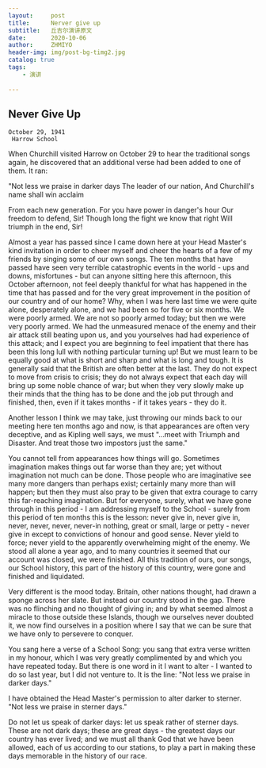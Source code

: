 ```yaml
---
layout:     post
title:      Nerver give up
subtitle:   丘吉尔演讲原文
date:       2020-10-06
author:     ZHMIYO
header-img: img/post-bg-timg2.jpg
catalog: true
tags:
    - 演讲
    
---
```


## Never Give Up

 	October 29, 1941 
	 Harrow School 

When Churchill  visited Harrow on October 29 to hear the traditional songs again, he  discovered that an additional verse had been added to one of them. It  ran: 



"Not less we praise in darker days 
The leader of our nation, 
And Churchill's name shall win acclaim 

From each new generation. 
For you have power in danger's hour 
Our freedom to defend, Sir! 
Though long the fight we know that right 
Will triumph in the end, Sir! 


Almost a year has passed since I came down here at your Head Master's kind  invitation in order to cheer myself and cheer the hearts of a few of my  friends by singing some of our own songs. The ten months that have  passed have seen very terrible catastrophic events in the world - ups  and downs, misfortunes - but can anyone sitting here this afternoon,  this October afternoon, not feel deeply thankful for what has happened  in the time that has passed and for the very great improvement in the  position of our country and of our home? Why, when I was here last time  we were quite alone, desperately alone, and we had been so for five or  six months. We were poorly armed. We are not so poorly armed today; but  then we were very poorly armed. We had the unmeasured menace of the  enemy and their air attack still beating upon us, and you yourselves had had experience of this attack; and I expect you are beginning to feel  impatient that there has been this long lull with nothing particular  turning up! 
But we must learn to be equally good at what is short  and sharp and what is long and tough. It is generally said that the  British are often better at the last. They do not expect to move from  crisis to crisis; they do not always expect that each day will bring up  some noble chance of war; but when they very slowly make up their minds  that the thing has to be done and the job put through and finished,  then, even if it takes months - if it takes years - they do it. 

Another lesson I think we may take, just throwing our minds back to our meeting here ten months ago and now, is that appearances are often very  deceptive, and as Kipling well says, we must "…meet with Triumph and  Disaster. And treat those two impostors just the same." 

You  cannot tell from appearances how things will go. Sometimes imagination  makes things out far worse than they are; yet without imagination not  much can be done. Those people who are imaginative see many more dangers than perhaps exist; certainly many more than will happen; but then they must also pray to be given that extra courage to carry this  far-reaching imagination. But for everyone, surely, what we have gone  through in this period - I am addressing myself to the School - surely  from this period of ten months this is the lesson: never give in, never  give in, never, never, never, never-in nothing, great or small, large or petty - never give in except to convictions of honour and good sense.  Never yield to force; never yield to the apparently overwhelming might  of the enemy. We stood all alone a year ago, and to many countries it  seemed that our account was closed, we were finished. All this tradition of ours, our songs, our School history, this part of the history of  this country, were gone and finished and liquidated. 

Very  different is the mood today. Britain, other nations thought, had drawn a sponge across her slate. But instead our country stood in the gap.  There was no flinching and no thought of giving in; and by what seemed  almost a miracle to those outside these Islands, though we ourselves  never doubted it, we now find ourselves in a position where I say that  we can be sure that we have only to persevere to conquer. 

You  sang here a verse of a School Song: you sang that extra verse written in my honour, which I was very greatly complimented by and which you have  repeated today. But there is one word in it I want to alter - I wanted  to do so last year, but I did not venture to. It is the line: "Not less  we praise in darker days." 

I have obtained the Head Master's permission to alter darker to sterner. "Not less we praise in sterner days." 

Do not let us speak of darker days: let us speak rather of sterner days.  These are not dark days; these are great days - the greatest days our  country has ever lived; and we must all thank God that we have been  allowed, each of us according to our stations, to play a part in making  these days memorable in the history of our race.